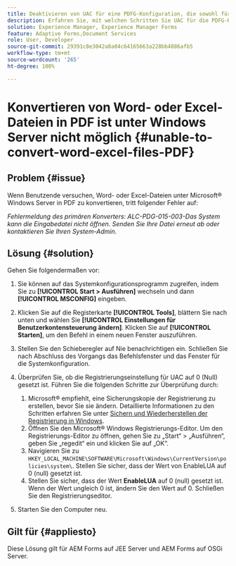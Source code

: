 ```yaml
---
title: Deaktivieren von UAC für eine PDFG-Konfiguration, die sowohl für JEE als auch für OSGI gilt
description: Erfahren Sie, mit welchen Schritten Sie UAC für die PDFG-Konfiguration deaktivieren können, um die Konvertierung von Word in PDF zu korrigieren.
solution: Experience Manager, Experience Manager Forms
feature: Adaptive Forms,Document Services
role: User, Developer
source-git-commit: 29391c8e3042a8a04c64165663a228bb4886afb5
workflow-type: tm+mt
source-wordcount: '265'
ht-degree: 100%

---
```


# Konvertieren von Word- oder Excel-Dateien in PDF ist unter Windows Server nicht möglich {#unable-to-convert-word-excel-files-PDF}

## Problem {#issue}

Wenn Benutzende versuchen, Word- oder Excel-Dateien unter Microsoft® Windows Server in PDF zu konvertieren, tritt folgender Fehler auf:

*Fehlermeldung des primären Konverters:*
*ALC-PDG-015-003-Das System kann die Eingabedatei nicht öffnen. Senden Sie Ihre Datei erneut ab oder kontaktieren Sie Ihren System-Admin.*


## Lösung {#solution}

Gehen Sie folgendermaßen vor:

1. Sie können auf das Systemkonfigurationsprogramm zugreifen, indem Sie zu **[!UICONTROL Start > Ausführen]** wechseln und dann **[!UICONTROL MSCONFIG]** eingeben.
1. Klicken Sie auf die Registerkarte **[!UICONTROL Tools]**, blättern Sie nach unten und wählen Sie **[!UICONTROL Einstellungen für Benutzerkontensteuerung ändern]**. Klicken Sie auf **[!UICONTROL Starten]**, um den Befehl in einem neuen Fenster auszuführen.
1. Stellen Sie den Schieberegler auf Nie benachrichtigen ein. Schließen Sie nach Abschluss des Vorgangs das Befehlsfenster und das Fenster für die Systemkonfiguration.
1. Überprüfen Sie, ob die Registrierungseinstellung für UAC auf 0 (Null) gesetzt ist. Führen Sie die folgenden Schritte zur Überprüfung durch:

   1. Microsoft® empfiehlt, eine Sicherungskopie der Registrierung zu erstellen, bevor Sie sie ändern. Detaillierte Informationen zu den Schritten erfahren Sie unter [Sichern und Wiederherstellen der Registrierung in Windows](https://support.microsoft.com/de-de/help/322756).
   1. Öffnen Sie den Microsoft® Windows Registrierungs-Editor. Um den Registrierungs-Editor zu öffnen, gehen Sie zu „Start“ > „Ausführen“, geben Sie „regedit“ ein und klicken Sie auf „OK“.
   1. Navigieren Sie zu `HKEY_LOCAL_MACHINE\SOFTWARE\Microsoft\Windows\CurrentVersion\policies\system\`. Stellen Sie sicher, dass der Wert von EnableLUA auf 0 (null) gesetzt ist. 
   1. Stellen Sie sicher, dass der Wert **EnableLUA** auf 0 (null) gesetzt ist. Wenn der Wert ungleich 0 ist, ändern Sie den Wert auf 0. Schließen Sie den Registrierungseditor.

1. Starten Sie den Computer neu.

## Gilt für {#appliesto}

Diese Lösung gilt für AEM Forms auf JEE Server und AEM Forms auf OSGi Server.
